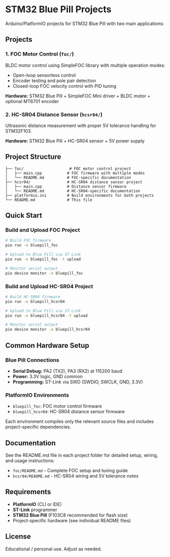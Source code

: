 # STM32 Blue Pill Projects

Arduino/PlatformIO projects for STM32 Blue Pill with two main applications:

## Projects

### 1. FOC Motor Control (`foc/`)
BLDC motor control using SimpleFOC library with multiple operation modes:
- Open-loop sensorless control
- Encoder testing and pole pair detection  
- Closed-loop FOC velocity control with PID tuning

**Hardware:** STM32 Blue Pill + SimpleFOC Mini driver + BLDC motor + optional MT6701 encoder

### 2. HC-SR04 Distance Sensor (`hcsr04/`)
Ultrasonic distance measurement with proper 5V tolerance handling for STM32F103.

**Hardware:** STM32 Blue Pill + HC-SR04 sensor + 5V power supply

## Project Structure

```
├── foc/                    # FOC motor control project
│   ├── main.cpp           # FOC firmware with multiple modes
│   └── README.md          # FOC-specific documentation
├── hcsr04/                # HC-SR04 distance sensor project  
│   ├── main.cpp           # Distance sensor firmware
│   └── README.md          # HC-SR04-specific documentation
├── platformio.ini         # Build environments for both projects
└── README.md              # This file
```

## Quick Start

### Build and Upload FOC Project
```bash
# Build FOC firmware
pio run -e bluepill_foc

# Upload to Blue Pill via ST-Link
pio run -e bluepill_foc -t upload

# Monitor serial output
pio device monitor -e bluepill_foc
```

### Build and Upload HC-SR04 Project  
```bash
# Build HC-SR04 firmware
pio run -e bluepill_hcsr04

# Upload to Blue Pill via ST-Link
pio run -e bluepill_hcsr04 -t upload

# Monitor serial output
pio device monitor -e bluepill_hcsr04
```

## Common Hardware Setup

### Blue Pill Connections
- **Serial Debug:** PA2 (TX2), PA3 (RX2) at 115200 baud
- **Power:** 3.3V logic, GND common
- **Programming:** ST-Link via SWD (SWDIO, SWCLK, GND, 3.3V)

### PlatformIO Environments
- `bluepill_foc`: FOC motor control firmware
- `bluepill_hcsr04`: HC-SR04 distance sensor firmware

Each environment compiles only the relevant source files and includes project-specific dependencies.

## Documentation

See the README.md file in each project folder for detailed setup, wiring, and usage instructions:
- `foc/README.md` - Complete FOC setup and tuning guide
- `hcsr04/README.md` - HC-SR04 wiring and 5V tolerance notes

## Requirements

- **PlatformIO** (CLI or IDE)
- **ST-Link** programmer
- **STM32 Blue Pill** (F103C8 recommended for flash size)
- Project-specific hardware (see individual README files)

## License

Educational / personal use. Adjust as needed.
